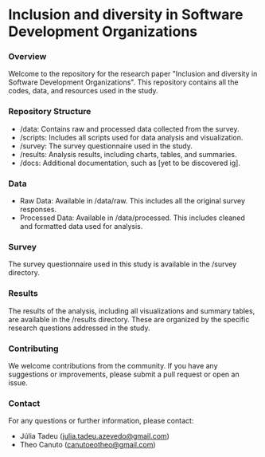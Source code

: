 # Inclusion and diversity in Software Development Organizations

### Overview

Welcome to the repository for the research paper "Inclusion and diversity in Software Development Organizations". This repository contains all the codes, data, and resources used in the study.

### Repository Structure

- /data: Contains raw and processed data collected from the survey.
- /scripts: Includes all scripts used for data analysis and visualization.
- /survey: The survey questionnaire used in the study.
- /results: Analysis results, including charts, tables, and summaries.
- /docs: Additional documentation, such as [yet to be discovered ig].

### Data

- Raw Data: Available in /data/raw. This includes all the original survey responses.
- Processed Data: Available in /data/processed. This includes cleaned and formatted data used for analysis.

### Survey

The survey questionnaire used in this study is available in the /survey directory.

### Results

The results of the analysis, including all visualizations and summary tables, are available in the /results directory. These are organized by the specific research questions addressed in the study.

### Contributing

We welcome contributions from the community. If you have any suggestions or improvements, please submit a pull request or open an issue.

### Contact

For any questions or further information, please contact:

- Júlia Tadeu (julia.tadeu.azevedo@gmail.com)
- Theo Canuto (canutoeotheo@gmail.com)
